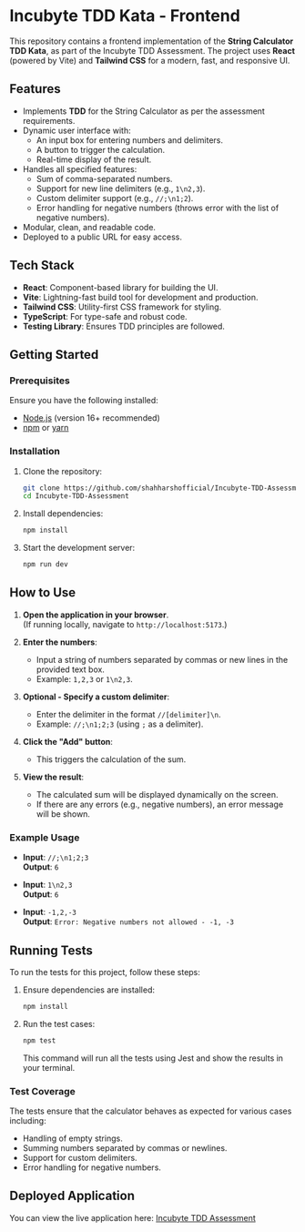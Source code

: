 # Incubyte TDD Kata - Frontend

This repository contains a frontend implementation of the **String Calculator TDD Kata**, as part of the Incubyte TDD Assessment. The project uses **React** (powered by Vite) and **Tailwind CSS** for a modern, fast, and responsive UI.

## Features

- Implements **TDD** for the String Calculator as per the assessment requirements.
- Dynamic user interface with:
  - An input box for entering numbers and delimiters.
  - A button to trigger the calculation.
  - Real-time display of the result.
- Handles all specified features:
  - Sum of comma-separated numbers.
  - Support for new line delimiters (e.g., `1\n2,3`).
  - Custom delimiter support (e.g., `//;\n1;2`).
  - Error handling for negative numbers (throws error with the list of negative numbers).
- Modular, clean, and readable code.
- Deployed to a public URL for easy access.

## Tech Stack

- **React**: Component-based library for building the UI.
- **Vite**: Lightning-fast build tool for development and production.
- **Tailwind CSS**: Utility-first CSS framework for styling.
- **TypeScript**: For type-safe and robust code.
- **Testing Library**: Ensures TDD principles are followed.

## Getting Started

### Prerequisites

Ensure you have the following installed:

- [Node.js](https://nodejs.org/) (version 16+ recommended)
- [npm](https://www.npmjs.com/) or [yarn](https://yarnpkg.com/)

### Installation

1. Clone the repository:
   ```bash
   git clone https://github.com/shahharshofficial/Incubyte-TDD-Assessment.git
   cd Incubyte-TDD-Assessment
   ```

2. Install dependencies:
    ```bash
    npm install
    ```

3. Start the development server:
    ```bash
    npm run dev
    ```

## How to Use

1. **Open the application in your browser**.  
   (If running locally, navigate to `http://localhost:5173`.)

2. **Enter the numbers**:  
   - Input a string of numbers separated by commas or new lines in the provided text box.  
   - Example: `1,2,3` or `1\n2,3`.

3. **Optional - Specify a custom delimiter**:  
   - Enter the delimiter in the format `//[delimiter]\n`.  
   - Example: `//;\n1;2;3` (using `;` as a delimiter).

4. **Click the "Add" button**:  
   - This triggers the calculation of the sum.

5. **View the result**:  
   - The calculated sum will be displayed dynamically on the screen.  
   - If there are any errors (e.g., negative numbers), an error message will be shown.

### Example Usage

- **Input**: `//;\n1;2;3`  
  **Output**: `6`

- **Input**: `1\n2,3`  
  **Output**: `6`

- **Input**: `-1,2,-3`  
  **Output**: `Error: Negative numbers not allowed - -1, -3`

## Running Tests

To run the tests for this project, follow these steps:

1. Ensure dependencies are installed:
    ```bash
    npm install
    ```

2. Run the test cases:
    ```bash
    npm test
    ```

   This command will run all the tests using Jest and show the results in your terminal.

### Test Coverage

The tests ensure that the calculator behaves as expected for various cases including:

- Handling of empty strings.
- Summing numbers separated by commas or newlines.
- Support for custom delimiters.
- Error handling for negative numbers.

## Deployed Application

You can view the live application here: [Incubyte TDD Assessment](https://shahharshofficial.github.io/Incubyte-TDD-Assessment/)
